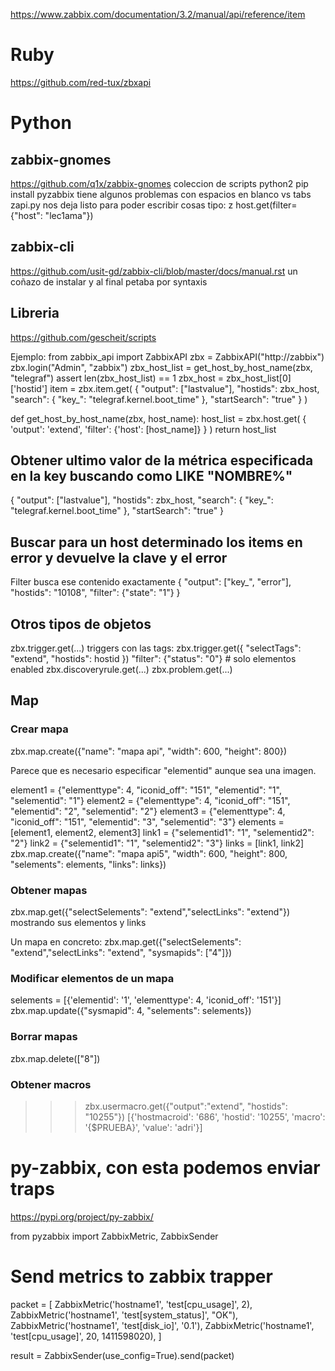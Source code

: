 https://www.zabbix.com/documentation/3.2/manual/api/reference/item

# Ruby
https://github.com/red-tux/zbxapi

# Python
## zabbix-gnomes
https://github.com/q1x/zabbix-gnomes
coleccion de scripts
python2
pip install pyzabbix
tiene algunos problemas con espacios en blanco vs tabs
zapi.py nos deja listo para poder escribir cosas tipo:
z host.get(filter={"host": "lec1ama"})


## zabbix-cli
https://github.com/usit-gd/zabbix-cli/blob/master/docs/manual.rst
un coñazo de instalar y al final petaba por syntaxis



## Libreria
https://github.com/gescheit/scripts

Ejemplo:
from zabbix_api import ZabbixAPI
zbx = ZabbixAPI("http://zabbix")
zbx.login("Admin", "zabbix")
zbx_host_list = get_host_by_host_name(zbx, "telegraf")
assert len(zbx_host_list) == 1
zbx_host = zbx_host_list[0]['hostid']
item = zbx.item.get(
  {
    "output": ["lastvalue"],
    "hostids": zbx_host,
    "search": {
      "key_": "telegraf.kernel.boot_time"
    },
    "startSearch": "true"
  }
)

def get_host_by_host_name(zbx, host_name):
    host_list = zbx.host.get(
            {
                'output': 'extend', 'filter': {'host': [host_name]}
            }
        )
    return host_list

## Obtener ultimo valor de la métrica especificada en la key buscando como LIKE "NOMBRE%"
{
  "output": ["lastvalue"],
  "hostids": zbx_host,
  "search": {
    "key_": "telegraf.kernel.boot_time"
  },
  "startSearch": "true"
}

## Buscar para un host determinado los items en error y devuelve la clave y el error
Filter busca ese contenido exactamente
{
  "output": ["key_", "error"],
  "hostids": "10108",
  "filter": {"state": "1"}
}


## Otros tipos de objetos
zbx.trigger.get(...)
  triggers con las tags: zbx.trigger.get({ "selectTags": "extend", "hostids": hostid })
  "filter": {"status": "0"}  # solo elementos enabled
zbx.discoveryrule.get(...)
zbx.problem.get(...)


## Map

### Crear mapa
zbx.map.create({"name": "mapa api", "width": 600, "height": 800})

Parece que es necesario especificar "elementid" aunque sea una imagen.


element1 = {"elementtype": 4, "iconid_off": "151", "elementid": "1", "selementid": "1"}
element2 = {"elementtype": 4, "iconid_off": "151", "elementid": "2", "selementid": "2"}
element3 = {"elementtype": 4, "iconid_off": "151", "elementid": "3", "selementid": "3"}
elements = [element1, element2, element3]
link1 = {"selementid1": "1", "selementid2": "2"}
link2 = {"selementid1": "1", "selementid2": "3"}
links = [link1, link2]
zbx.map.create({"name": "mapa api5", "width": 600, "height": 800, "selements": elements, "links": links})



### Obtener mapas
zbx.map.get({"selectSelements": "extend","selectLinks": "extend"})
  mostrando sus elementos y links

Un mapa en concreto:
zbx.map.get({"selectSelements": "extend","selectLinks": "extend", "sysmapids": ["4"]})


### Modificar elementos de un mapa
selements = [{'elementid': '1', 'elementtype': 4, 'iconid_off': '151'}]
zbx.map.update({"sysmapid": 4, "selements": selements})


### Borrar mapas
zbx.map.delete(["8"])


### Obtener macros
>>> zbx.usermacro.get({"output":"extend", "hostids": "10255"})
[{'hostmacroid': '686', 'hostid': '10255', 'macro': '{$PRUEBA}', 'value': 'adri'}]



# py-zabbix, con esta podemos enviar traps
https://pypi.org/project/py-zabbix/

from pyzabbix import ZabbixMetric, ZabbixSender

# Send metrics to zabbix trapper
packet = [
  ZabbixMetric('hostname1', 'test[cpu_usage]', 2),
  ZabbixMetric('hostname1', 'test[system_status]', "OK"),
  ZabbixMetric('hostname1', 'test[disk_io]', '0.1'),
  ZabbixMetric('hostname1', 'test[cpu_usage]', 20, 1411598020),
]

result = ZabbixSender(use_config=True).send(packet)
